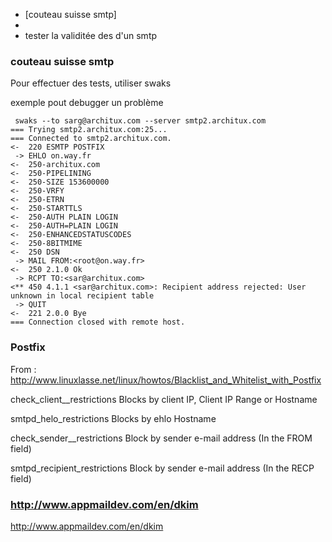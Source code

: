 * [couteau suisse smtp] 
* 
* tester la validitée des d'un smtp 


### couteau suisse smtp

Pour effectuer des tests, utiliser swaks

exemple pout debugger un problème

```
 swaks --to sarg@architux.com --server smtp2.architux.com
=== Trying smtp2.architux.com:25...
=== Connected to smtp2.architux.com.
<-  220 ESMTP POSTFIX
 -> EHLO on.way.fr
<-  250-architux.com
<-  250-PIPELINING
<-  250-SIZE 153600000
<-  250-VRFY
<-  250-ETRN
<-  250-STARTTLS
<-  250-AUTH PLAIN LOGIN
<-  250-AUTH=PLAIN LOGIN
<-  250-ENHANCEDSTATUSCODES
<-  250-8BITMIME
<-  250 DSN
 -> MAIL FROM:<root@on.way.fr>
<-  250 2.1.0 Ok
 -> RCPT TO:<sar@architux.com>
<** 450 4.1.1 <sar@architux.com>: Recipient address rejected: User unknown in local recipient table
 -> QUIT
<-  221 2.0.0 Bye
=== Connection closed with remote host.
```

### Postfix

From : http://www.linuxlasse.net/linux/howtos/Blacklist_and_Whitelist_with_Postfix

check_client__restrictions
Blocks by client IP, Client IP Range or Hostname 

smtpd_helo_restrictions
Blocks by ehlo Hostname

check_sender__restrictions
Block by sender e-mail address (In the FROM field) 

smtpd_recipient_restrictions
Block by sender e-mail address (In the RECP field) 

### http://www.appmaildev.com/en/dkim

http://www.appmaildev.com/en/dkim
